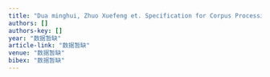 ```yaml
---
title: "Dua minghui, Zhuo Xuefeng et. Specification for Corpus Processing at Peking University"
authors: []
authors-key: []
year: "数据暂缺"
article-link: "数据暂缺"
venue: "数据暂缺"
bibex: "数据暂缺"
---
```

